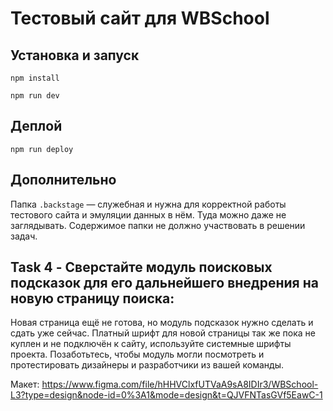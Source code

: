 # Тестовый сайт для WBSchool

## Установка и запуск
`npm install`

`npm run dev`

## Деплой
`npm run deploy`

## Дополнительно
Папка `.backstage` — служебная и нужна для корректной работы тестового сайта и эмуляции данных в нём. Туда можно даже не заглядывать. Содержимое папки не должно участвовать в решении задач.

## Task 4 - Сверстайте модуль поисковых подсказок для его дальнейшего внедрения на новую страницу поиска:
 
Новая страница ещё не готова, но модуль подсказок нужно сделать и сдать уже сейчас. Платный шрифт для новой страницы так же пока не куплен и не подключён к сайту, используйте системные шрифты проекта. Позаботьтесь, чтобы модуль могли посмотреть и протестировать дизайнеры и разработчики из вашей команды.  

Макет: https://www.figma.com/file/hHHVClxfUTVaA9sA8IDIr3/WBSchool-L3?type=design&node-id=0%3A1&mode=design&t=QJVFNTasGVf5EawC-1 
